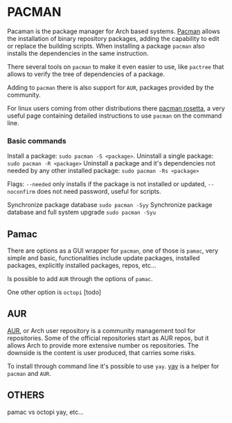 # PACMAN

Pacaman is the package manager for Arch based systems. [Pacman](https://wiki.archlinux.org/index.php/pacman) allows the installation of binary repository packages, adding the capability to edit or replace the building scripts.
When installing a package `pacman` also installs the dependencies in the same instruction.

There several tools on `pacman` to make it even easier to use, like `pactree` that allows to verify the tree of dependencies of a package.

Adding to `pacman` there is also support for `AUR`, packages provided by the community.

For linux users coming from other distributions there [pacman rosetta](https://wiki.archlinux.org/index.php/Pacman/Rosetta), a very useful page containing detailed instructions to use `pacman` on the command line.

### Basic commands
Install a package: `sudo pacman -S <package>`.
Uninstall a single package: `sudo pacman -R <package>`
Uninstall a package and it's dependencies not needed by any other installed package: `sudo pacman -Rs <package>`

Flags: `--needed` only installs if the package is not installed or updated, `--noconfirm` does not need password, useful for scripts.

Synchronize package database `sudo pacman -Syy`
Synchronize package database and full system upgrade `sudo pacman -Syu`

## Pamac
There are options as a GUI wrapper for `pacman`, one of those is `pamac`, very simple and basic, functionalities include update packages, installed packages, explicitly installed packages, repos, etc...

Is possible to add `AUR` through the options of `pamac`.

One other option is `octopi` [todo]

## AUR
[AUR](https://wiki.archlinux.org/index.php/Arch_User_Repository), or Arch user repository is a community management tool for repositories. Some of the official repositories start as AUR repos, but it allows Arch to provide more extensive number os repositories. 
The downside is the content is user produced, that carries some risks.

To install through command line it's possible to use `yay`. [yay](https://github.com/Jguer/yay) is a helper for `pacman` and `AUR`.

## OTHERS
pamac vs octopi
yay, etc...
